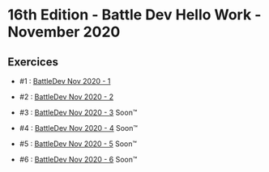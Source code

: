 # 16th Edition - Battle Dev Hello Work - November 2020

## Exercices

- #1 : [BattleDev Nov 2020 - 1](exercice-1/index.js)

- #2 : [BattleDev Nov 2020 - 2](exercice-2/index.js)

- #3 : [BattleDev Nov 2020 - 3](exercice-3/index.js) Soon™

- #4 : [BattleDev Nov 2020 - 4](exercice-4/index.js) Soon™

- #5 : [BattleDev Nov 2020 - 5](exercice-5/index.js) Soon™

- #6 : [BattleDev Nov 2020 - 6](exercice-6/index.js) Soon™